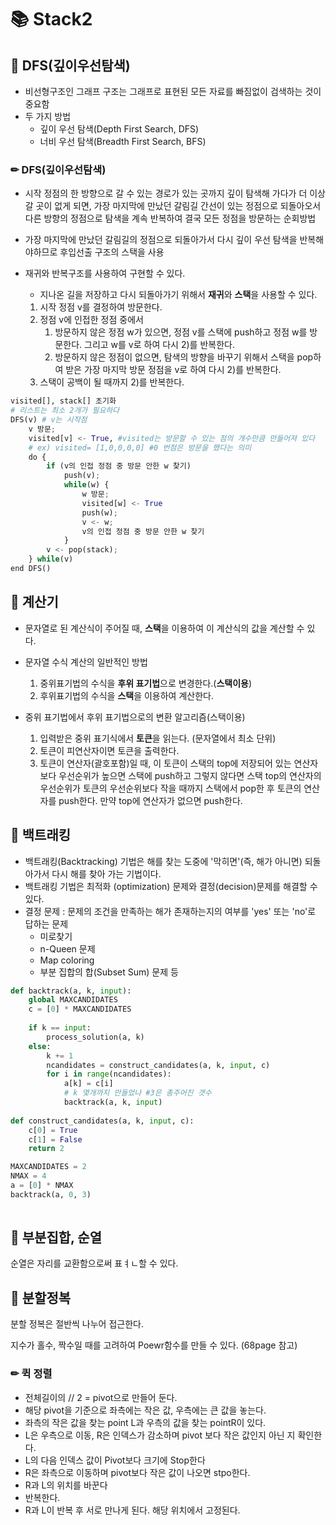 # 📚 Stack2



## 📕 DFS(깊이우선탐색)

- 비선형구조인 그래프 구조는 그래프로 표현된 모든 자료를 빠짐없이 검색하는 것이 중요함
- 두 가지 방법
  - 깊이 우선 탐색(Depth First Search, DFS)
  - 너비 우선 탐색(Breadth First Search, BFS)



### ✏ DFS(깊이우선탐색)

- 시작 정점의 한 방향으로 갈 수 있는 경로가 있는 곳까지 깊이 탐색해 가다가 더 이상 갈 곳이 없게 되면, 가장 마지막에 만났던 갈림길 간선이 있는 정점으로 되돌아오서 다른 방향의 정점으로 탐색을 계속 반복하여 결국 모든 정점을 방문하는 순회방법

- 가장 마지막에 만났던 갈림길의 정점으로 되돌아가서 다시 깊이 우선 탐색을 반복해야하므로 후입선출 구조의 스택을 사용

- 재귀와 반복구조를 사용하여 구현할 수 있다.

  - 지나온 길을 저장하고 다시 되돌아가기 위해서 **재귀**와 **스택**을 사용할 수 있다.

  1) 시작 정점 v를 결정하여 방문한다.
  2) 정점 v에 인접한 정점 중에서
     1) 방문하지 않은 정점 w가 있으면, 정점 v를 스택에 push하고 정점 w를 방문한다. 그리고 w를 v로 하여 다시 2)를 반복한다.
     2) 방문하지 않은 정점이 없으면, 탐색의 방향을 바꾸기 위해서 스택을 pop하여 받은 가장 마지막 방문 정점을 v로 하여 다시 2)를 반복한다.
  3) 스택이 공백이 될 때까지 2)를 반복한다.

``` python
visited[], stack[] 초기화
# 리스트는 최소 2개가 필요하다
DFS(v) # v는 시작점
	v 방문;
    visited[v] <- True, #visited는 방문할 수 있는 점의 개수만큼 만들어져 있다
    # ex) visited= [1,0,0,0,0] #0 번점은 방문을 했다는 의미
    do {
        if (v의 인접 정점 중 방문 안한 w 찾기)
        	push(v);
        	while(w) {
                w 방문;
                visited[w] <- True
                push(w);
                v <- w;
                v의 인접 정점 중 방문 안한 w 찾기
            }
        v <- pop(stack);     
    } while(v)
end DFS()
```







## 📒 계산기

- 문자열로 된 계산식이 주어질 때, **스택**을 이용하여 이 계산식의 값을 계산할 수 있다.
- 문자열 수식 계산의 일반적인 방법
  1) 중위표기법의 수식을 **후위 표기법**으로 변경한다.(**스택이용**)
  2) 후위표기법의 수식을 **스택**을 이용하여 계산한다.

- 중위 표기법에서 후위 표기법으로의 변환 알고리즘(스택이용)
  1. 입력받은 중위 표기식에서 **토큰**을 읽는다. (문자열에서 최소 단위)
  2. 토큰이 피연산자이면 토큰을 출력한다.
  3. 토큰이 연산자(괄호포함)일 때, 이 토큰이 스택의 top에 저장되어 있는 연산자보다 우선순위가 높으면 스택에 push하고 그렇지 않다면 스택 top의 연산자의 우선순위가 토큰의 우선순위보다 작을 때까지 스택에서 pop한 후 토큰의 연산자를 push한다. 만약 top에 연산자가 없으면 push한다.





## 📗 백트래킹

- 백트래킹(Backtracking) 기법은 해를 찾는 도중에 '막히면'(즉, 해가 아니면) 되돌아가서 다시 해를 찾아 가는 기법이다.
- 백트래킹 기법은 최적화 (optimization) 문제와 결정(decision)문제를 해결할 수 있다.
- 결정 문제 : 문제의 조건을 만족하는 해가 존재하는지의 여부를 'yes' 또는 'no'로 답하는 문제
  - 미로찾기
  - n-Queen 문제
  - Map coloring
  - 부분 집합의 합(Subset Sum) 문제 등

``` python
def backtrack(a, k, input):
    global MAXCANDIDATES
    c = [0] * MAXCANDIDATES
    
    if k == input:
        process_solution(a, k)
    else:
        k += 1
        ncandidates = construct_candidates(a, k, input, c)
        for i in range(ncandidates):
            a[k] = c[i]
            # k 몇개까지 만들었나 #3은 총주어진 갯수
            backtrack(a, k, input)
            
def construct_candidates(a, k, input, c):
    c[0] = True
    c[1] = False
    return 2

MAXCANDIDATES = 2
NMAX = 4
a = [0] * NMAX
backtrack(a, 0, 3)
    
```





## 📙 부분집합, 순열

순열은 자리를 교환함으로써 표ㅕㄴ할 수 있다.



## 📘 분할정복

분할 정복은 절반씩 나누어 접근한다.

지수가 홀수, 짝수일 때를 고려하여 Poewr함수를 만들 수 있다. (68page 참고)



### ✏  퀵 정렬

- 전체길이의 // 2 = pivot으로 만들어 둔다.
- 해당 pivot을 기준으로 좌측에는 작은 값, 우측에는 큰 값을 놓는다.
- 좌측의 작은 값을 찾는 point L과 우측의 값을 찾는 pointR이 있다.
- L은 우측으로 이동, R은 인덱스가 감소하며 pivot 보다 작은 값인지 아닌 지 확인한다.
- L의 다음 인덱스 값이 Pivot보다 크기에 Stop한다
- R은 좌측으로 이동하며 pivot보다 작은 값이 나오면 stpo한다.
- R과 L의 위치를 바꾼다
- 반복한다.
- R과 L이 반복 후 서로 만나게 된다. 해당 위치에서 고정된다.

































